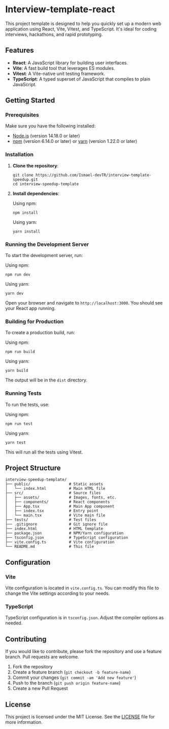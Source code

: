 # Interview-template-react

This project template is designed to help you quickly set up a modern web application using React, Vite, Vitest, and TypeScript. It's ideal for coding interviews, hackathons, and rapid prototyping.

## Features

- **React**: A JavaScript library for building user interfaces.
- **Vite**: A fast build tool that leverages ES modules.
- **Vitest**: A Vite-native unit testing framework.
- **TypeScript**: A typed superset of JavaScript that compiles to plain JavaScript.

## Getting Started

### Prerequisites

Make sure you have the following installed:

- [Node.js](https://nodejs.org/) (version 14.18.0 or later)
- [npm](https://www.npmjs.com/) (version 6.14.0 or later) or [yarn](https://yarnpkg.com/) (version 1.22.0 or later)

### Installation

1. **Clone the repository**:

   ```
   git clone https://github.com/Ismael-devTR/interview-template-speedup.git
   cd interview-speedup-template
   ```

2. **Install dependencies**:

   Using npm:

   ```
   npm install
   ```

   Using yarn:

   ```
   yarn install
   ```

### Running the Development Server

To start the development server, run:

Using npm:

```
npm run dev
```

Using yarn:

```
yarn dev
```

Open your browser and navigate to `http://localhost:3000`. You should see your React app running.

### Building for Production

To create a production build, run:

Using npm:

```
npm run build
```

Using yarn:

```
yarn build
```

The output will be in the `dist` directory.

### Running Tests

To run the tests, use:

Using npm:

```
npm run test
```

Using yarn:

```
yarn test
```

This will run all the tests using Vitest.

## Project Structure

```
interview-speedup-template/
├── public/                 # Static assets
│   └── index.html          # Main HTML file
├── src/                    # Source files
│   ├── assets/             # Images, fonts, etc.
│   ├── components/         # React components
│   ├── App.tsx             # Main App component
│   ├── index.tsx           # Entry point
│   └── main.tsx            # Vite main file
├── tests/                  # Test files
├── .gitignore              # Git ignore file
├── index.html              # HTML template
├── package.json            # NPM/Yarn configuration
├── tsconfig.json           # TypeScript configuration
├── vite.config.ts          # Vite configuration
└── README.md               # This file
```

## Configuration

### Vite

Vite configuration is located in `vite.config.ts`. You can modify this file to change the Vite settings according to your needs.

### TypeScript

TypeScript configuration is in `tsconfig.json`. Adjust the compiler options as needed.

## Contributing

If you would like to contribute, please fork the repository and use a feature branch. Pull requests are welcome.

1. Fork the repository
2. Create a feature branch (`git checkout -b feature-name`)
3. Commit your changes (`git commit -am 'Add new feature'`)
4. Push to the branch (`git push origin feature-name`)
5. Create a new Pull Request

## License

This project is licensed under the MIT License. See the [LICENSE](LICENSE) file for more information.

